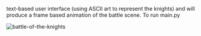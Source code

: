 text-based user interface (using ASCII art to represent the knights) and will produce a frame based animation of the battle scene.
To run main.py

![battle-of-the-knights](https://github.com/GaniyuRem/Battle_of_the_Knights/assets/76560665/3b026155-350b-4d58-91f3-4cfb5ebf4ee3)
